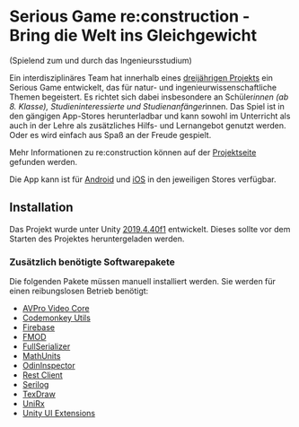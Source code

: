 # Serious Game re:construction - Bring die Welt ins Gleichgewicht
(Spielend zum und durch das Ingenieursstudium)

Ein interdisziplinäres Team hat innerhalb eines [dreijährigen Projekts](https://www.b-tu.de/ikmz/projekte/reconstruction/learnplay-projekt) ein Serious Game entwickelt, das für natur- und ingenieurwissenschaftliche Themen begeistert. Es richtet sich dabei insbesondere an Schüler*innen (ab 8. Klasse), Studieninteressierte und Studienanfänger*innen. Das Spiel ist in den gängigen App-Stores herunterladbar und kann sowohl im Unterricht als auch in der Lehre als zusätzliches Hilfs- und Lernangebot genutzt werden. Oder es wird einfach aus Spaß an der Freude gespielt.

Mehr Informationen zu re:construction können auf der [Projektseite](https://www.b-tu.de/ikmz/projekte/reconstruction) gefunden werden.

Die App kann ist für [Android](https://play.google.com/store/apps/details?id=de.btu.learn_and_play) und [iOS](https://apps.apple.com/us/app/re-construction/id1479008884) in den jeweiligen Stores verfügbar.

## Installation

Das Projekt wurde unter Unity [2019.4.40f1](https://unity.com/releases/editor/archive) entwickelt. Dieses sollte vor dem Starten des Projektes heruntergeladen werden.

### Zusätzlich benötigte Softwarepakete

Die folgenden Pakete müssen manuell installiert werden. Sie werden für einen reibungslosen Betrieb benötigt:

- [AVPro Video Core](https://assetstore.unity.com/packages/tools/video/avpro-video-core-edition-181844)
- [Codemonkey Utils](https://unitycodemonkey.com/utils.php)
- [Firebase](https://firebase.google.com/docs/unity/setup)
- [FMOD](https://assetstore.unity.com/packages/tools/audio/fmod-for-unity-161631)
- [FullSerializer](https://github.com/jacobdufault/fullserializer/releases/tag/1.0)
- [MathUnits](https://www.codeproject.com/Articles/1066008/Using-physical-quantities-and-units-of-measurement)
- [OdinInspector](https://odininspector.com/)
- [Rest Client](https://assetstore.unity.com/packages/tools/network/rest-client-for-unity-102501)
- [Serilog](https://github.com/KuraiAndras/Serilog.Sinks.Unity3D/releases/tag/2.0.1)
- [TexDraw](https://assetstore.unity.com/packages/tools/gui/texdraw-51426)
- [UniRx](https://assetstore.unity.com/packages/tools/integration/unirx-reactive-extensions-for-unity-17276)
- [Unity UI Extensions](https://bitbucket.org/UnityUIExtensions/unity-ui-extensions/downloads/UnityUIExtensions-2019-6.unitypackage)
